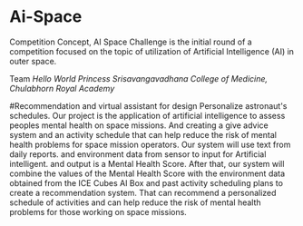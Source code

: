 # Ai-Space
Competition Concept,
AI Space Challenge is the initial round of a competition focused on the topic of utilization of Artificial Intelligence (AI) in outer space.



Team *Hello World*
*Princess Srisavangavadhana College of Medicine, Chulabhorn Royal Academy*

#Recommendation and virtual assistant for design Personalize
astronaut's schedules. Our project is the application of artificial
intelligence to assess peoples mental health on space missions.
And creating a give advice system and an activity schedule that
can help reduce the risk of mental health problems for space
mission operators.
Our system will use text from daily reports. and environment data
from sensor to input for Artificial intelligent. and output is a Mental
Health Score. After that, our system will combine the values of the
Mental Health Score with the environment data obtained from the
ICE Cubes AI Box and past activity scheduling plans to create a
recommendation system. That can recommend a personalized
schedule of activities and can help reduce the risk of mental
health problems for those working on space missions.
